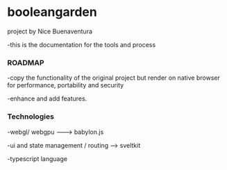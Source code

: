# booleangarden
project by Nice Buenaventura

-this is the documentation for the tools and process 

### ROADMAP
-copy the functionality of the original project but render on native browser for performance, portability and security

-enhance and add features.

### Technologies

-webgl/ webgpu ---> babylon.js

-ui and state management / routing --> sveltkit

-typescript language 


